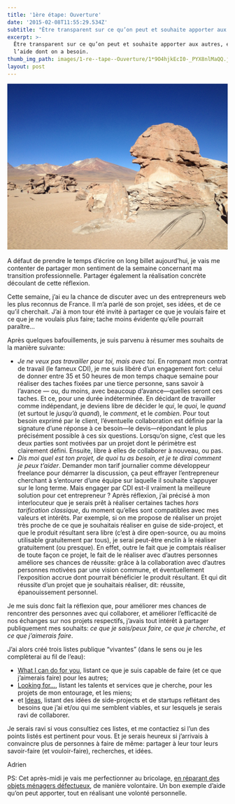 ```yaml
---
title: '1ère étape: Ouverture'
date: '2015-02-08T11:55:29.534Z'
subtitle: "Être transparent sur ce qu’on peut et souhaite apporter aux autres, et sur l’aide dont on a\_besoin."
excerpt: >-
  Être transparent sur ce qu’on peut et souhaite apporter aux autres, et sur
  l’aide dont on a besoin.
thumb_img_path: images/1-re--tape--Ouverture/1*9O4hjkEcI0-_PYX8nlMaQQ.jpeg
layout: post
---
```

![](/images/1-re--tape--Ouverture/1*9O4hjkEcI0-_PYX8nlMaQQ.jpeg)

A défaut de prendre le temps d’écrire on long billet aujourd’hui, je vais me contenter de partager mon sentiment de la semaine concernant ma transition professionnelle. Partager également la réalisation concrète découlant de cette réflexion.

Cette semaine, j’ai eu la chance de discuter avec un des entrepreneurs web les plus reconnus de France. Il m’a parlé de son projet, ses idées, et de ce qu’il cherchait. J’ai à mon tour été invité à partager ce que je voulais faire et ce que je ne voulais plus faire; tache moins évidente qu’elle pourrait paraître…

Après quelques bafouillements, je suis parvenu à résumer mes souhaits de la manière suivante:

*   *Je ne veux pas travailler pour toi, mais avec toi*. En rompant mon contrat de travail (le fameux CDI), je me suis libéré d’un engagement fort: celui de donner entre 35 et 50 heures de mon temps chaque semaine pour réaliser des taches fixées par une tierce personne, sans savoir à l’avance — ou, du moins, avec beaucoup d’avance—quelles seront ces taches. Et ce, pour une durée indéterminée. En décidant de travailler comme indépendant, je deviens libre de décider le *qui*, le *quoi*, le *quand* (et surtout le *jusqu’à quand*), le *comment*, et le *combien*. Pour tout besoin exprimé par le client, l’éventuelle collaboration est définie par la signature d’une réponse à ce besoin—le devis—répondant le plus précisément possible à ces six questions. Lorsqu’on signe, c’est que les deux parties sont motivées par un projet dont le périmètre est clairement défini. Ensuite, libre à elles de collaborer à nouveau, ou pas.
*   *Dis moi quel est ton projet, de quoi tu as besoin, et je te dirai comment je peux t’aider*. Demander mon tarif journalier comme développeur freelance pour démarrer la discussion, ça peut effrayer l’entrepreneur cherchant à s’entourer d’une équipe sur laquelle il souhaite s’appuyer sur le long terme. Mais engager par CDI est-il vraiment la meilleure solution pour cet entrepreneur ? Après réflexion, j’ai précisé à mon interlocuteur que je serais prêt à réaliser certaines taches *hors tarification classique*, du moment qu’elles sont compatibles avec mes valeurs et intérêts. Par exemple, si on me propose de réaliser un projet très proche de ce que je souhaitais réaliser en guise de side-project, et que le produit résultant sera libre (c’est à dire open-source, ou au moins utilisable gratuitement par tous), je serai peut-être enclin à le réaliser gratuitement (ou presque). En effet, outre le fait que je comptais réaliser de toute façon ce projet, le fait de le réaliser avec d’autres personnes améliore ses chances de réussite: grâce à la collaboration avec d’autres personnes motivées par une vision commune, et éventuellement l’exposition accrue dont pourrait bénéficier le produit résultant. Et qui dit réussite d’un projet que je souhaitais réaliser, dit: réussite, épanouissement personnel.

Je me suis donc fait la réflexion que, pour améliorer mes chances de rencontrer des personnes avec qui collaborer, et améliorer l’efficacité de nos échanges sur nos projets respectifs, j’avais tout intérêt à partager publiquement mes souhaits: *ce que je sais/peux faire*, *ce que je cherche*, *et ce que j’aimerais faire*.

J’ai alors créé trois listes publique “vivantes” (dans le sens ou je les complèterai au fil de l’eau):

*   [What I can do for you](https://www.wunderlist.com/list/148711717), listant ce que je suis capable de faire (et ce que j’aimerais faire) pour les autres;
*   [Looking for…](https://www.wunderlist.com/list/148708042), listant les talents et services que je cherche, pour les projets de mon entourage, et les miens;
*   et [Ideas](https://www.wunderlist.com/list/131400047), listant des idées de side-projects et de startups reflétant des besoins que j’ai et/ou qui me semblent viables, et sur lesquels je serais ravi de collaborer.

Je serais ravi si vous consultiez ces listes, et me contactiez si l’un des points listés est pertinent pour vous. Et je serais heureux si j’arrivais à convaincre plus de personnes à faire de même: partager à leur tour leurs savoir-faire (et vouloir-faire), recherches, et idées.

Adrien

PS: Cet après-midi je vais me perfectionner au bricolage, [en réparant des objets ménagers défectueux](http://montreuilentransition.fr/dimanche-19-oct-reparcaf/), de manière volontaire. Un bon exemple d’aide qu’on peut apporter, tout en réalisant une volonté personnelle.
